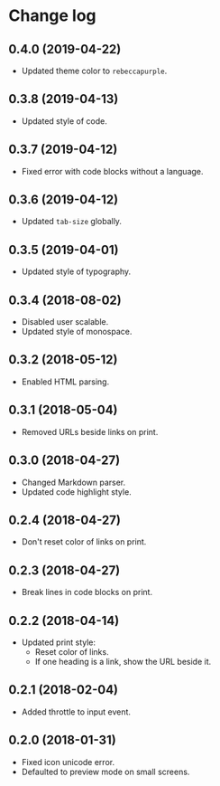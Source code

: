# Change log

## 0.4.0 (2019-04-22)

-   Updated theme color to `rebeccapurple`.

## 0.3.8 (2019-04-13)

-   Updated style of code.

## 0.3.7 (2019-04-12)

-   Fixed error with code blocks without a language.

## 0.3.6 (2019-04-12)

-   Updated `tab-size` globally.

## 0.3.5 (2019-04-01)

-   Updated style of typography.

## 0.3.4 (2018-08-02)

-   Disabled user scalable.
-   Updated style of monospace.

## 0.3.2 (2018-05-12)

-   Enabled HTML parsing.

## 0.3.1 (2018-05-04)

-   Removed URLs beside links on print.

## 0.3.0 (2018-04-27)

-   Changed Markdown parser.
-   Updated code highlight style.

## 0.2.4 (2018-04-27)

-   Don't reset color of links on print.

## 0.2.3 (2018-04-27)

-   Break lines in code blocks on print.

## 0.2.2 (2018-04-14)

-   Updated print style:
    -   Reset color of links.
    -   If one heading is a link, show the URL beside it.

## 0.2.1 (2018-02-04)

-   Added throttle to input event.

## 0.2.0 (2018-01-31)

-   Fixed icon unicode error.
-   Defaulted to preview mode on small screens.
